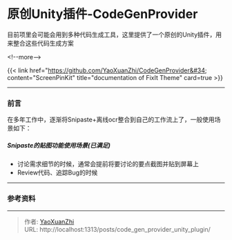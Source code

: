 # 原创Unity插件-CodeGenProvider


目前项里会可能会用到多种代码生成工具，这里提供了一个原创的Unity插件，用来整合这些代码生成方案

&lt;!--more--&gt;

{{&lt; link href=&#34;https://github.com/YaoXuanZhi/CodeGenProvider&#34; content=&#34;ScreenPinKit&#34; title=&#34;documentation of FixIt Theme&#34; card=true &gt;}}

---

### 前言
在多年工作中，逐渐将Snipaste&#43;离线ocr整合到自己的工作流上了，一般使用场景如下：

##### Snipaste的贴图功能使用场景(已满足)
 - 讨论需求细节的时候，通常会提前将要讨论的要点截图并贴到屏幕上
 - Review代码、追踪Bug的时候

---

### 参考资料

---

> 作者: [YaoXuanZhi](https://github.com/YaoXuanZhi)  
> URL: http://localhost:1313/posts/code_gen_provider_unity_plugin/  

